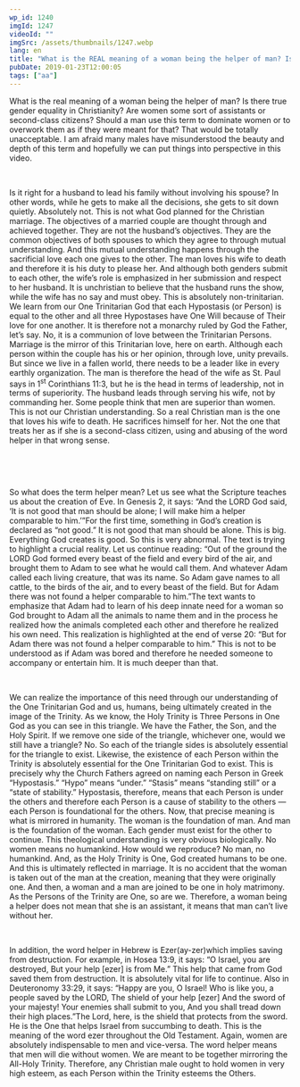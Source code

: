 ```yaml
---
wp_id: 1240
imgId: 1247
videoId: ""
imgSrc: /assets/thumbnails/1247.webp
lang: en
title: "What is the REAL meaning of a woman being the helper of man? Is there gender equality in Christianity? Shouldn’t a male hold women in high esteem?"
pubDate: 2019-01-23T12:00:05
tags: ["aa"]
---
```


<!-- page: 6 -->

<p>What is the real meaning of a woman being the helper of man? Is there true gender equality in Christianity? Are women some sort of assistants or second-class citizens? Should a man use this term to dominate women or to overwork them as if they were meant for that? That would be totally unacceptable. I am afraid many males have misunderstood the beauty and depth of this term and hopefully we can put things into perspective in this video.</p>
<p>&nbsp;</p>
<p>Is it right for a husband to lead his family without involving his spouse? In other words, while he gets to make all the decisions, she gets to sit down quietly. Absolutely not. This is not what God planned for the Christian marriage. The objectives of a married couple are thought through and achieved together. They are not the husband’s objectives. They are the common objectives of both spouses to which they agree to through mutual understanding. And this mutual understanding happens through the sacrificial love each one gives to the other. The man loves his wife to death and therefore it is his duty to please her. And although both genders submit to each other, the wife’s role is emphasized in her submission and respect to her husband. It is unchristian to believe that the husband runs the show, while the wife has no say and must obey. This is absolutely non-trinitarian. We learn from our One Trinitarian God that each Hypostasis (or Person) is equal to the other and all three Hypostases have One Will because of Their love for one another. It is therefore not a monarchy ruled by God the Father, let’s say. No, it is a communion of love between the Trinitarian Persons. Marriage is the mirror of this Trinitarian love, here on earth. Although each person within the couple has his or her opinion, through love, unity prevails. But since we live in a fallen world, there needs to be a leader like in every earthly organization. The man is therefore the head of the wife as St. Paul says in 1<sup>st</sup> Corinthians 11:3, but he is the head in terms of leadership, not in terms of superiority. The husband leads through serving his wife, not by commanding her. Some people think that men are superior than women. This is not our Christian understanding. So a real Christian man is the one that loves his wife to death. He sacrifices himself for her. Not the one that treats her as if she is a second-class citizen, using and abusing of the word helper in that wrong sense.</p>
<p>&nbsp;</p>
<p>&nbsp;</p>
<p>So what does the term helper mean? Let us see what the Scripture teaches us about the creation of Eve. In Genesis 2, it says: “And the LORD God said, ‘It is not good that man should be alone; I will make him a helper comparable to him.’”For the first time, something in God’s creation is declared as “not good.” It is not good that man should be alone. This is big. Everything God creates is good. So this is very abnormal. The text is trying to highlight a crucial reality. Let us continue reading: “Out of the ground the LORD God formed every beast of the field and every bird of the air, and brought them to Adam to see what he would call them. And whatever Adam called each living creature, that was its name. So Adam gave names to all cattle, to the birds of the air, and to every beast of the field. But for Adam there was not found a helper comparable to him.”The text wants to emphasize that Adam had to learn of his deep innate need for a woman so God brought to Adam all the animals to name them and in the process he realized how the animals completed each other and therefore he realized his own need. This realization is highlighted at the end of verse 20: “But for Adam there was not found a helper comparable to him.” This is not to be understood as if Adam was bored and therefore he needed someone to accompany or entertain him. It is much deeper than that.</p>
<p>&nbsp;</p>
<p>We can realize the importance of this need through our understanding of the One Trinitarian God and us, humans, being ultimately created in the image of the Trinity. As we know, the Holy Trinity is Three Persons in One God as you can see in this triangle. We have the Father, the Son, and the Holy Spirit. If we remove one side of the triangle, whichever one, would we still have a triangle? No. So each of the triangle sides is absolutely essential for the triangle to exist. Likewise, the existence of each Person within the Trinity is absolutely essential for the One Trinitarian God to exist. This is precisely why the Church Fathers agreed on naming each Person in Greek “Hypostasis.” “Hypo” means “under.” “Stasis” means “standing still” or a “state of stability.” Hypostasis, therefore, means that each Person is under the others and therefore each Person is a cause of stability to the others &#8212; each Person is foundational for the others. Now, that precise meaning is what is mirrored in humanity. The woman is the foundation of man. And man is the foundation of the woman. Each gender must exist for the other to continue. This theological understanding is very obvious biologically. No women means no humankind. How would we reproduce? No man, no humankind. And, as the Holy Trinity is One, God created humans to be one. And this is ultimately reflected in marriage. It is no accident that the woman is taken out of the man at the creation, meaning that they were originally one. And then, a woman and a man are joined to be one in holy matrimony. As the Persons of the Trinity are One, so are we. Therefore, a woman being a helper does not mean that she is an assistant, it means that man can’t live without her.</p>
<p>&nbsp;</p>
<p>In addition, the word helper in Hebrew is Ezer(ay-zer)which implies saving from destruction. For example, in Hosea 13:9, it says: “O Israel, you are destroyed, But your help [ezer] is from Me.” This help that came from God saved them from destruction. It is absolutely vital for life to continue. Also in Deuteronomy 33:29, it says: “Happy are you, O Israel! Who is like you, a people saved by the LORD, The shield of your help [ezer] And the sword of your majesty! Your enemies shall submit to you, And you shall tread down their high places.”The Lord, here, is the shield that protects from the sword. He is the One that helps Israel from succumbing to death. This is the meaning of the word ezer throughout the Old Testament. Again, women are absolutely indispensable to men and vice-versa. The word helper means that men will die without women. We are meant to be together mirroring the All-Holy Trinity. Therefore, any Christian male ought to hold women in very high esteem, as each Person within the Trinity esteems the Others.</p>
